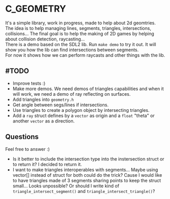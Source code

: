 # C_GEOMETRY

It's a simple library, work in progress, made to help about 2d geomtries.
<br>
The idea is to help managing lines, segments, triangles, intersections, collisions... The final goal is to help the making of 2D games by helping about collision detection, raycasting...
<br>
There is a demo based on the SDL2 lib. Run `make demo` to try it out. It will show you how the lib can find intersections between segments.
<br>
For now it shows how we can perform raycasts and other things with the lib.
<br>
## #TODO
* Improve tests :)
* Make more demos. We need demos of triangles capabilities and when it will work, we need a demo of ray reflecting on surfaces.
* Add triangles into `geometry.h`
* Get angle between segs/lines if intersections.
* Use triangles to create a polygon object by intersecting triangles.
* Add a `ray` struct defines by a `vector` as origin and a `float` "theta" or another `vector` as a direction.

## Questions
Feel free to answer :)
* Is it better to include the intersection type into the instersection struct or to return it? I decided to return it.
* I want to make triangles interoperables with segments... Maybe using vector[] instead of struct for both could do the trick? Cause I would like to have triangles made of 3 segments sharing points to keep the struct small... Looks unpossible? Or should I write kind of `triangle_intersect_segment()` and `triangle_intersect_triangle()`?
